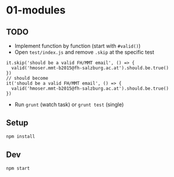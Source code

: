 # 01-modules

## TODO

* Implement function by function (start with `#valid()`)
* Open `test/index.js` and remove `.skip` at the specific test

```
it.skip('should be a valid FH/MMT email', () => {
  valid('hmoser.mmt-b2015@fh-salzburg.ac.at').should.be.true()
})
// should become
it('should be a valid FH/MMT email', () => {
  valid('hmoser.mmt-b2015@fh-salzburg.ac.at').should.be.true()
})
```
* Run `grunt` (watch task) or `grunt test` (single)

## Setup

```bash
npm install
```

## Dev

```bash
npm start
```
